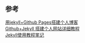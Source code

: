 ## 参考
[用jekyll+Github Pages搭建个人博客](https://blog.csdn.net/u013553529/article/details/54588010)</br>
[Github+Jekyll 搭建个人网站详细教程](https://www.jianshu.com/p/9f71e260925d)</br>
[Jekyll使用教程笔记](https://juejin.cn/post/6844903623567081486)</br>

